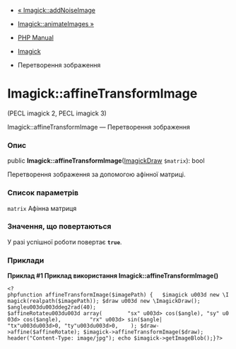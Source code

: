 - [« Imagick::addNoiseImage](imagick.addnoiseimage.md)
- [Imagick::animateImages »](imagick.animateimages.md)

- [PHP Manual](index.md)
- [Imagick](class.imagick.md)
- Перетворення зображення

# Imagick::affineTransformImage

(PECL imagick 2, PECL imagick 3)

Imagick::affineTransformImage — Перетворення зображення

### Опис

public
**Imagick::affineTransformImage**([ImagickDraw](class.imagickdraw.md)
`$matrix`): bool

Перетворення зображення за допомогою афінної матриці.

### Список параметрів

`matrix`
Афінна матриця

### Значення, що повертаються

У разі успішної роботи повертає **`true`**.

### Приклади

**Приклад #1 Приклад використання **Imagick::affineTransformImage()****

` <?phpfunction affineTransformImage($imagePath) {   $imagick u003d new \Imagick(realpath($imagePath)); $draw u003d new \ImagickDraw(); $angleu003du003ddeg2rad(40); $affineRotateu003du003d array(        "sx" u003d> cos($angle), "sy" u003d> cos($angle),         "rx" u003d> sin($angle| "tx"u003du003d>0, "ty"u003du003d>0,    ); $draw->affine($affineRotate); $imagick->affineTransformImage($draw); header("Content-Type: image/jpg"); echo $imagick->getImageBlob();}?> `
